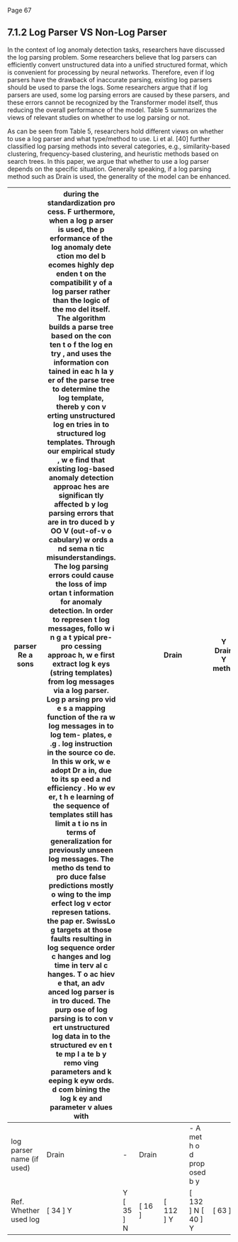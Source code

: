 Page 67

## 7.1.2 Log Parser VS Non-Log Parser

In the context of log anomaly detection tasks, researchers have discussed the log parsing problem. Some researchers believe that log parsers can efficiently convert unstructured data into a unified structured format, which is convenient for processing by neural networks. Therefore, even if log parsers have the drawback of inaccurate parsing, existing log parsers should be used to parse the logs. Some researchers argue that if log parsers are used, some log parsing errors are caused by these parsers, and these errors cannot be recognized by the Transformer model itself, thus reducing the overall performance of the model. Table 5 summarizes the views of relevant studies on whether to use log parsing or not.

As can be seen from Table 5, researchers hold different views on whether to use a log parser and what type/method to use. Li et al. [40] further classified log parsing methods into several categories, e.g., similarity-based clustering, frequency-based clustering, and heuristic methods based on search trees. In this paper, we argue that whether to use a log parser depends on the specific situation. Generally speaking, if a log parsing method such as Drain is used, the generality of the model can be enhanced.

<!-- image -->

| parser Re a sons          | during the standardization pro cess. F urthermore, when a log p arser is used, the p erformance of the log anomaly dete ction mo del b ecomes highly dep enden t on the compatibilit y of a log parser rather than the logic of the mo del itself. The algorithm builds a parse tree based on the con ten t o f the log en try , and uses the information con tained in eac h la y er of the parse tree to determine the log template, thereb y con v erting unstructured log en tries in to structured log templates. Through our empirical study , w e find that existing log-based anomaly detection approac hes are significan tly affected b y log parsing errors that are in tro duced b y OO V (out-of-v o cabulary) w ords a nd sema n tic misunderstandings. The log parsing errors could cause the loss of imp ortan t information for anomaly detection. In order to represen t log messages, follo w i n g a t ypical pre-pro cessing approac h, w e first extract log k eys (string templates) from log messages via a log parser. Log p arsing pro vid e s a mapping function of the ra w log messages in to log tem- plates, e .g . log instruction in the source co de. In this w ork, w e adopt Dr a in, due to its sp eed a nd efficiency . Ho w ev er, t h e learning of the sequence of templates still has limit a t io ns in terms of generalization for previously unseen log messages. The metho ds tend to pro duce false predictions mostly o wing to the imp erfect log v ector represen tations. the pap er. SwissLo g targets at those faults resulting in log sequence order c hanges and log time in terv al c hanges. T o ac hiev e that, an adv anced log parser is in tro duced. The purp ose of log parsing is to con v ert unstructured log data in to the structured ev en t te mp l a te b y remo ving parameters and k eeping k eyw ords. d com bining the log k ey and parameter v alues with   |            |        | Drain     |                             | Y Drain Y metho   | Metho ds inspired b y BER T W e design a log parsing seman tic represen tation to a ll eviate the problem of insufficien t information in ev en t   |
|---------------------------|-----------------------------------------------------------------------------------------------------------------------------------------------------------------------------------------------------------------------------------------------------------------------------------------------------------------------------------------------------------------------------------------------------------------------------------------------------------------------------------------------------------------------------------------------------------------------------------------------------------------------------------------------------------------------------------------------------------------------------------------------------------------------------------------------------------------------------------------------------------------------------------------------------------------------------------------------------------------------------------------------------------------------------------------------------------------------------------------------------------------------------------------------------------------------------------------------------------------------------------------------------------------------------------------------------------------------------------------------------------------------------------------------------------------------------------------------------------------------------------------------------------------------------------------------------------------------------------------------------------------------------------------------------------------------------------------------------------------------------------------------------------------------------------------------------------------------------------------------------------------------------------------------------------------------------------------|------------|--------|-----------|-----------------------------|-------------------|-----------------------------------------------------------------------------------------------------------------------------------------------------|
| log parser name (if used) | Drain                                                                                                                                                                                                                                                                                                                                                                                                                                                                                                                                                                                                                                                                                                                                                                                                                                                                                                                                                                                                                                                                                                                                                                                                                                                                                                                                                                                                                                                                                                                                                                                                                                                                                                                                                                                                                                                                                                                                   | -          | Drain  |           | - A met h o d prop osed b y |                   |                                                                                                                                                     |
| Ref. Whether used log     | [ 34 ] Y                                                                                                                                                                                                                                                                                                                                                                                                                                                                                                                                                                                                                                                                                                                                                                                                                                                                                                                                                                                                                                                                                                                                                                                                                                                                                                                                                                                                                                                                                                                                                                                                                                                                                                                                                                                                                                                                                                                                | Y [ 35 ] N | [ 16 ] | [ 112 ] Y | [ 132 ] N [ 40 ] Y          | [ 63 ]            | [ 44 ]                                                                                                                                              |